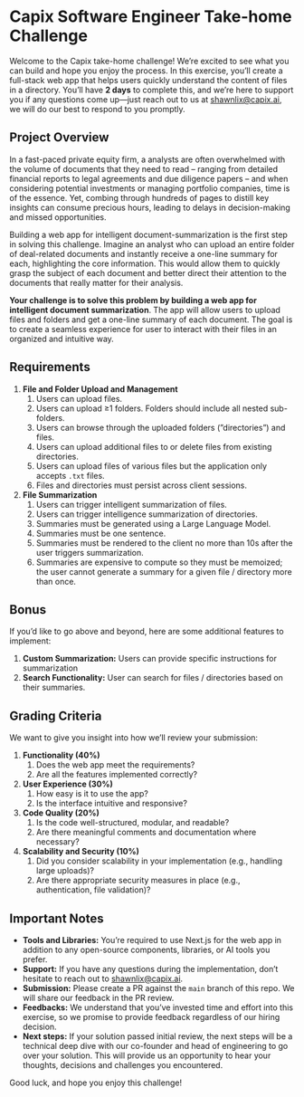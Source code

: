 # Capix Software Engineer Take-home Challenge

Welcome to the Capix take-home challenge! We’re excited to see what you can build and hope you enjoy the process. In this exercise, you’ll create a full-stack web app that helps users quickly understand the content of files in a directory. You’ll have **2 days** to complete this, and we’re here to support you if any questions come up—just reach out to us at [shawnlix@capix.ai](mailto:shawnlix@capix.ai), we will do our best to respond to you promptly.

## **Project Overview**

In a fast-paced private equity firm, a analysts are often overwhelmed with the volume of documents that they need to read – ranging from detailed financial reports to legal agreements and due diligence papers – and when considering potential investments or managing portfolio companies, time is of the essence. Yet, combing through hundreds of pages to distill key insights can consume precious hours, leading to delays in decision-making and missed opportunities.

Building a web app for intelligent document-summarization is the first step in solving this challenge. Imagine an analyst who can upload an entire folder of deal-related documents and instantly receive a one-line summary for each, highlighting the core information. This would allow them to quickly grasp the subject of each document and better direct their attention to the documents that really matter for their analysis.

**Your challenge is to solve this problem by building a web app for intelligent document summarization**. The app will allow users to upload files and folders and get a one-line summary of each document. The goal is to create a seamless experience for user to interact with their files in an organized and intuitive way.

## **Requirements**

1. **File and Folder Upload and Management**
    1. Users can upload files.
    2. Users can upload ≥1 folders. Folders should include all nested sub-folders.
    3. Users can browse through the uploaded folders (”directories”) and files.
    4. Users can upload additional files to or delete files from existing directories.
    5. Users can upload files of various files but the application only accepts `.txt` files.
    6. Files and directories must persist across client sessions.
2. **File Summarization**
    1. Users can trigger intelligent summarization of files.
    2. Users can trigger intelligence summarization of directories.
    3. Summaries must be generated using a Large Language Model.
    4. Summaries must be one sentence.
    5. Summaries must be rendered to the client no more than 10s after the user triggers summarization.
    6. Summaries are expensive to compute so they must be memoized; the user cannot generate a summary for a given file / directory more than once.

## **Bonus**

If you’d like to go above and beyond, here are some additional features to implement:

1. **Custom Summarization:** Users can provide specific instructions for summarization
2. **Search Functionality:** User can search for files / directories based on their summaries.

## **Grading Criteria**

We want to give you insight into how we’ll review your submission:

1. **Functionality (40%)**
    1. Does the web app meet the requirements?
    2. Are all the features implemented correctly?
2. **User Experience (30%)**
    1. How easy is it to use the app?
    2. Is the interface intuitive and responsive?
3. **Code Quality (20%)**
    1. Is the code well-structured, modular, and readable?
    2. Are there meaningful comments and documentation where necessary?
4. **Scalability and Security (10%)**
    1. Did you consider scalability in your implementation (e.g., handling large uploads)?
    2. Are there appropriate security measures in place (e.g., authentication, file validation)?

## **Important Notes**

- **Tools and Libraries:** You’re required to use Next.js for the web app in addition to any open-source components, libraries, or AI tools you prefer.
- **Support:** If you have any questions during the implementation, don’t hesitate to reach out to [shawnlix@capix.ai](mailto:shawnlix@capix.ai).
- **Submission:** Please create a PR against the `main` branch of this repo. We will share our feedback in the PR review.
- **Feedbacks:** We understand that you’ve invested time and effort into this exercise, so we promise to provide feedback regardless of our hiring decision.
- **Next steps:** If your solution passed initial review, the next steps will be a technical deep dive with our co-founder and head of engineering to go over your solution. This will provide us an opportunity to hear your thoughts, decisions and challenges you encountered.

Good luck, and hope you enjoy this challenge!